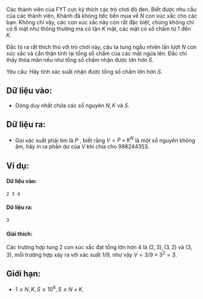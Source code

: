 <!--**<center>NGUỒN: Free Contest FYT Code Cup Day 2</center>**-->

Các thành viên của FYT cực kỳ thích các trò chơi đỏ đen. Biết được nhu cầu của các thành viên, Khánh đã không tiếc tiền mua về $N$ con xúc xắc cho các bạn. Không chỉ vậy, các con xúc xắc này còn rất đặc biệt, chúng không chỉ có $6$ mặt như thông thường mà có tận $K$ mặt, các mặt có số chấm từ $1$ đến $K$.

Đắc tỏ ra rất thích thú với trò chơi này, cậu ta tung ngẫu nhiên lần lượt $N$ con xúc xắc và cẩn thận tính lại tổng số chấm của các mặt ngửa lên. Đắc chỉ thấy thỏa mãn nếu như tổng số chấm nhận được lớn hơn $S$.

Yêu cầu: Hãy tính xác suất nhận được tổng số chấm lớn hơn $S$.

## Dữ liệu vào:
- Dòng duy nhất chứa các số nguyên $N, K$ và $S$.

## Dữ liệu ra:
- Gọi xác suất phải tìm là $P$ , biết rằng $V = P ×K^N$ là một số nguyên không âm, hãy in ra phần dư của $V$ khi chia cho $998244353$.

## Ví dụ:
#### Dữ liệu vào:
```
2 3 4
```

#### Dữ liệu ra:
```
3
```

#### Giải thích:
Các trường hợp tung $2$ con xúc xắc đạt tổng lớn hơn $4$ là $(2, 3), (3, 2)$ và $(3, 3)$, mỗi trường hợp xảy ra với xác suất $1/9$, như vậy $V = 3/9 ×3^2 = 3$.

## Giới hạn:
- $1 ≤ N, K, S ≤ 10^6, S ≤ N ×K$.